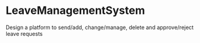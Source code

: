# LeaveManagementSystem
Design a platform to send/add, change/manage, delete and approve/reject leave requests
